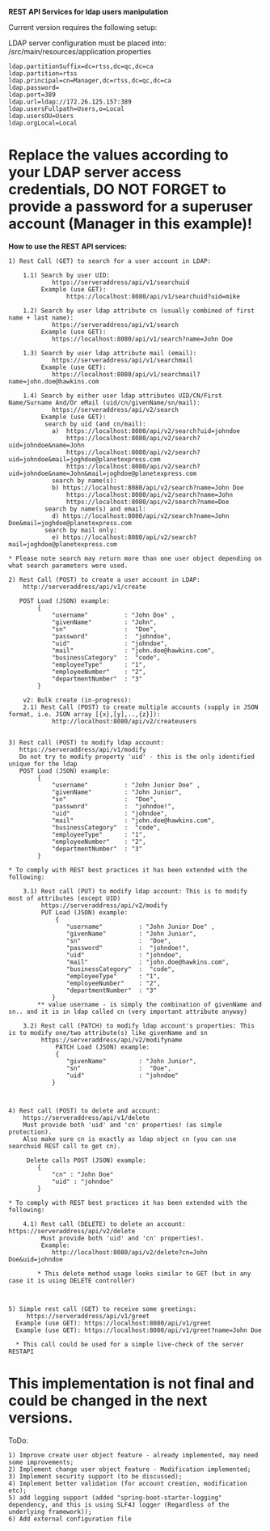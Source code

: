 **REST API Services for ldap users manipulation**

Current version requires the following setup:

LDAP server configuration must be placed into: /src/main/resources/application.properties

	ldap.partitionSuffix=dc=rtss,dc=qc,dc=ca
	ldap.partition=rtss
	ldap.principal=cn=Manager,dc=rtss,dc=qc,dc=ca
	ldap.password=
	ldap.port=389
	ldap.url=ldap://172.26.125.157:389
	ldap.usersFullpath=Users,o=Local
	ldap.usersOU=Users
	ldap.orgLocal=Local

Replace the values according to your LDAP server access credentials, 
DO NOT FORGET to provide a password for a superuser account (Manager in this example)!
=============================================================================

**How to use the REST API services:**

	1) Rest Call (GET) to search for a user account in LDAP:
		
		1.1) Search by user UID: 		
				https://serveraddress/api/v1/searchuid
			 Example (use GET): 
					https://localhost:8080/api/v1/searchuid?uid=mike
			
		1.2) Search by user ldap attribute cn (usually combined of first name + last name): 		
				https://serveraddress/api/v1/search
			 Example (use GET):
				https://localhost:8080/api/v1/search?name=John Doe
		
		1.3) Search by user ldap attribute mail (email): 		
				https://serveraddress/api/v1/searchmail
			 Example (use GET):
				https://localhost:8080/api/v1/searchmail?name=john.doe@hawkins.com
								
		1.4) Search by either user ldap attributes UID/CN/First Name/Surname And/Or eMail (uid/cn/givenName/sn/mail): 		
				https://serveraddress/api/v2/search
			 Example (use GET):
			  search by uid (and cn/mail):
				a)  https://localhost:8080/api/v2/search?uid=johndoe
					https://localhost:8080/api/v2/search?uid=johndoe&name=John					
					https://localhost:8080/api/v2/search?uid=johndoe&mail=joghdoe@planetexpress.com
					https://localhost:8080/api/v2/search?uid=johndoe&name=John&mail=joghdoe@planetexpress.com
				search by name(s):
				b) https://localhost:8080/api/v2/search?name=John Doe
					https://localhost:8080/api/v2/search?name=John	
					https://localhost:8080/api/v2/search?name=Doe	
			  search by name(s) and email:
				d) https://localhost:8080/api/v2/search?name=John Doe&mail=joghdoe@planetexpress.com
			  search by mail only:
				e) https://localhost:8080/api/v2/search?mail=joghdoe@planetexpress.com								

	* Please note search may return more than one user object depending on what search parameters were used.

	2) Rest Call (POST) to create a user account in LDAP:
		http://serveraddress/api/v1/create
		
	   POST Load (JSON) example:
			{
				"username" 			: "John Doe" ,
				"givenName" 		: "John",
				"sn" 				:  "Doe",
				"password" 			:  "johndoe",
				"uid" 				: "johndoe",
				"mail" 				: "john.doe@hawkins.com",
				"businessCategory" 	:  "code",
				"employeeType" 		: "1",
				"employeeNumber" 	: "2",
				"departmentNumber" 	: "3"
			}
		
		v2: Bulk create (in-progress):
		2.1) Rest Call (POST) to create multiple accounts (supply in JSON format, i.e. JSON array [{x},[y],..,{z}]):
				http://localhost:8080/api/v2/createusers
				
		
	3) Rest call (POST) to modify ldap account:
	   https://serveraddress/api/v1/modify
	   Do not try to modify property 'uid' - this is the only identified unique for the ldap 
	   POST Load (JSON) example:
			{
				"username" 			: "John Junior Doe" ,
				"givenName" 		: "John Junior",
				"sn" 				:  "Doe",
				"password" 			:  "johndoe!",
				"uid" 				: "johndoe",
				"mail" 				: "john.doe@hawkins.com",
				"businessCategory" 	:  "code",
				"employeeType" 		: "1",
				"employeeNumber" 	: "2",
				"departmentNumber" 	: "3"
			}
	
	* To comply with REST best practices it has been extended with the following:
	
		3.1) Rest call (PUT) to modify ldap account: This is to modify most of attributes (except UID)
			 https://serveraddress/api/v2/modify
			 PUT Load (JSON) example:
				 {
					"username" 			: "John Junior Doe" ,
					"givenName" 		: "John Junior",
					"sn" 				:  "Doe",
					"password" 			:  "johndoe!",
					"uid" 				: "johndoe",
					"mail" 				: "john.doe@hawkins.com",
					"businessCategory" 	:  "code",
					"employeeType" 		: "1",
					"employeeNumber" 	: "2",
					"departmentNumber" 	: "3"
				}
			** value username - is simply the combination of givenName and sn.. and it is in ldap called cn (very important attribute anyway) 
		
		3.2) Rest call (PATCH) to modify ldap account's properties: This is to modify one/two attribute(s) like givenName and sn
			 https://serveraddress/api/v2/modifyname
				 PATCH Load (JSON) example:
				 {
					"givenName" 		: "John Junior",
					"sn" 				:  "Doe",
					"uid" 				: "johndoe"
				}
	
		  
	
	4) Rest call (POST) to delete and account:
		https://serveraddress/api/v1/delete
		Must provide both 'uid' and 'cn' properties! (as simple protection).
		Also make sure cn is exactly as ldap object cn (you can use searchuid REST call to get cn).
		
		 Delete calls POST (JSON) example:
			{
				"cn" : "John Doe"
				"uid" : "johndoe"
			}
	
	* To comply with REST best practices it has been extended with the following:
	
		4.1) Rest call (DELETE) to delete an account: https://serveraddress/api/v2/delete
			 Must provide both 'uid' and 'cn' properties!.
			 Example:
				http://localhost:8080/api/v2/delete?cn=John Doe&uid=johndoe
			
			* This delete method usage looks similar to GET (but in any case it is using DELETE controller)
	
	
	
	5) Simple rest call (GET) to receive some greetings:
		 https://serveraddress/api/v1/greet
	  Example (use GET): https://localhost:8080/api/v1/greet
	  Example (use GET): https://localhost:8080/api/v1/greet?name=John Doe
	  
	  * This call could be used for a simple live-check of the server RESTAPI
	
This implementation is not final and could be changed in the next versions.
=============================================================================
ToDo:

	1) Improve create user object feature - already implemented, may need some improvements;
	2) Implement change user object feature - Modification implemented;
	3) Implement security support (to be discussed);
	4) Implement better validation (for account creation, modification etc);
	5) add logging support (added "spring-boot-starter-logging" dependency, and this is using SLF4J logger (Regardless of the underlying framework));
	6) Add external configuration file



